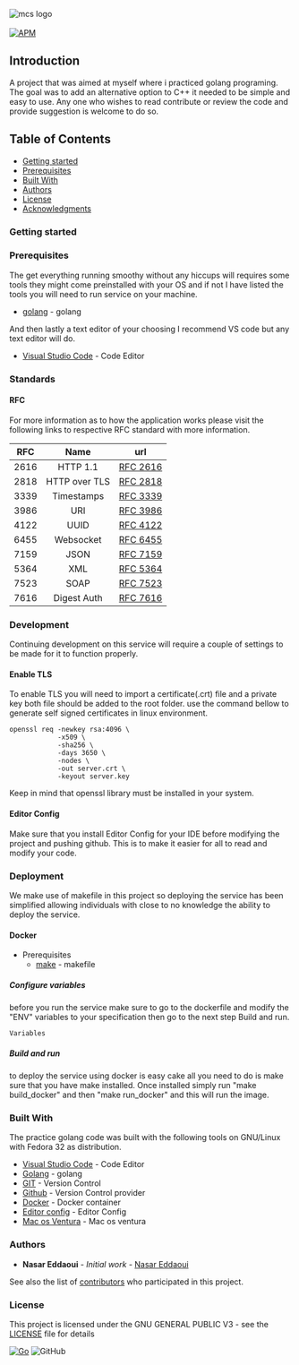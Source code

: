 ![mcs logo](https://github.com/mcs-unity/go_ocpp/blob/main/resources/logo.png)
<br/><br/>
[![APM](https://img.shields.io/apm/l/vim-mode)](https://github.com/mcs-unity/go_ocpp/blob/main/LICENSE)

## Introduction

A project that was aimed at myself where i practiced golang programing. The goal was to add an alternative option to
C++ it needed to be simple and easy to use. Any one who wishes to read contribute or review the code and provide
suggestion is welcome to do so.

<!--ts-->

## Table of Contents

- [Getting started](#getting-started)
- [Prerequisites](#prerequisites)
- [Built With](#built-with)
- [Authors](#authors)
- [License](#license)
- [Acknowledgments](#acknowledgments)

<!--te-->

### Getting started

### Prerequisites

The get everything running smoothy without any hiccups will requires some tools they might
come preinstalled with your OS and if not I have listed the tools you will need to run service
on your machine.

- [golang](https://golang.org/) - golang

And then lastly a text editor of your choosing I recommend VS code but any text editor will do.

- [Visual Studio Code](https://code.visualstudio.com/) - Code Editor

### Standards

#### RFC

For more information as to how the application works please visit the following links to
respective RFC standard with more information.

| RFC  |     Name      | url                                                       |
| ---- | :-----------: | --------------------------------------------------------- |
| 2616 |   HTTP 1.1    | [RFC 2616](https://tools.ietf.org/html/rfc2616)           |
| 2818 | HTTP over TLS | [RFC 2818](https://tools.ietf.org/html/rfc2818)           |
| 3339 |  Timestamps   | [RFC 3339](https://tools.ietf.org/html/rfc3339)           |
| 3986 |      URI      | [RFC 3986](https://tools.ietf.org/html/rfc3986)           |
| 4122 |     UUID      | [RFC 4122](https://tools.ietf.org/html/rfc4122)           |
| 6455 |   Websocket   | [RFC 6455](https://tools.ietf.org/html/rfc6455)           |
| 7159 |     JSON      | [RFC 7159](https://tools.ietf.org/html/rfc7159)           |
| 5364 |      XML      | [RFC 5364](https://datatracker.ietf.org/doc/html/rfc5364) |
| 7523 |     SOAP      | [RFC 7523](https://datatracker.ietf.org/doc/html/rfc4227) |
| 7616 |  Digest Auth  | [RFC 7616](https://datatracker.ietf.org/doc/html/rfc7616) |

### Development

Continuing development on this service will require a couple of settings to be made
for it to function properly.

#### Enable TLS

To enable TLS you will need to import a certificate(.crt) file and a private key
both file should be added to the root folder. use the command bellow to generate
self signed certificates in linux environment.

```
openssl req -newkey rsa:4096 \
            -x509 \
            -sha256 \
            -days 3650 \
            -nodes \
            -out server.crt \
            -keyout server.key
```

Keep in mind that openssl library must be installed in your system.

#### Editor Config

Make sure that you install Editor Config for your IDE before modifying the project and
pushing github. This is to make it easier for all to read and modify your code.

### Deployment

We make use of makefile in this project so deploying the service has been simplified
allowing individuals with close to no knowledge the ability to deploy the service.

#### Docker

- Prerequisites
  - [make](https://www.gnu.org/software/make/) - makefile

##### Configure variables

before you run the service make sure to go to the dockerfile and modify the
"ENV" variables to your specification then go to the next step Build and run.

```
Variables

```

##### Build and run

to deploy the service using docker is easy cake all you need to do is make sure
that you have make installed. Once installed simply run "make build_docker" and
then "make run_docker" and this will run the image.

### Built With

The practice golang code was built with the following tools on GNU/Linux with Fedora 32
as distribution.

- [Visual Studio Code](https://code.visualstudio.com/) - Code Editor
- [Golang](https://golang.org/) - golang
- [GIT](https://git-scm.com/) - Version Control
- [Github](https://github.com/) - Version Control provider
- [Docker](https://www.docker.com/) - Docker container
- [Editor config](https://editorconfig.org/) - Editor Config
- [Mac os Ventura](https://www.apple.com/th/macos/ventura/) - Mac os ventura

### Authors

- **Nasar Eddaoui** - _Initial work_ - [Nasar Eddaoui](https://github.com/Nasar165)

See also the list of [contributors](https://github.com/mcs-unity/onvif/graphs/contributors) who participated in this project.

### License

This project is licensed under the GNU GENERAL PUBLIC V3 - see the [LICENSE](LICENSE) file for details

[![Go](https://github.com/mcs-unity/onvif/actions/workflows/go.yml/badge.svg?branch=main)](https://github.com/mcs-unity/onvif/actions/workflows/go.yml)
![GitHub](https://img.shields.io/github/license/mcs-unity/onvif)

